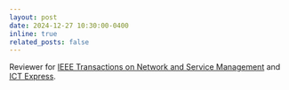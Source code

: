 ```yaml
---
layout: post
date: 2024-12-27 10:30:00-0400
inline: true
related_posts: false
---
```


Reviewer for [IEEE Transactions on Network and Service Management](https://ieeexplore.ieee.org/xpl/RecentIssue.jsp?punumber=4275028) and [ICT Express](https://www.sciencedirect.com/journal/ict-express).